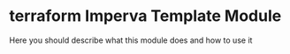 # terraform Imperva Template Module

Here you should describe what this module does and how to use it